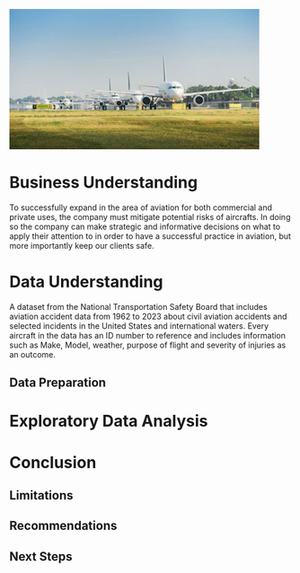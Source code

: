 ![Planes](./images/Planes.jpg)
# Business Understanding


To successfully expand in the area of aviation for both commercial and private uses, the company must mitigate potential risks of aircrafts. 
In doing so the company can make strategic and informative decisions on what to apply their attention to in order to have a successful practice in aviation, but more importantly keep our clients safe.

# Data Understanding
A dataset from the National Transportation Safety Board that includes aviation accident data from 1962 to 2023 about civil aviation accidents and selected incidents in the United States and international waters.
 Every aircraft in the data has an ID number to reference and includes information such as Make, Model, weather, purpose of flight and severity of injuries as an outcome.

## Data Preparation

# Exploratory Data Analysis

# Conclusion

## Limitations

## Recommendations 

## Next Steps

